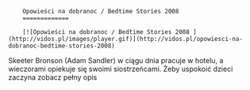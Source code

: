 
        Opowieści na dobranoc / Bedtime Stories 2008 
        =============
        
        [![Opowieści na dobranoc / Bedtime Stories 2008 ](http://vidos.pl/images/player.gif)](http://vidos.pl/opowiesci-na-dobranoc-bedtime-stories-2008)
        
        
 Skeeter Bronson (Adam Sandler) w ciągu dnia pracuje w hotelu, a wieczorami opiekuje się swoimi siostrzeńcami. Żeby uspokoić dzieci zaczyna zobacz pełny opis
    